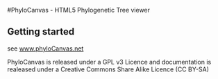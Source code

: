 #PhyloCanvas - HTML5 Phylogenetic Tree viewer

## Getting started

see www.phyloCanvas.net

PhyloCanvas is released under a GPL v3 Licence and documentation is realeased under a Creative Commons Share Alike Licence (CC BY-SA)
